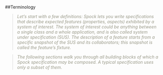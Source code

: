 <style>
h1,h2,h3,h4{font-family: "Open Sans","DejaVu Sans",sans-serif;font-weight: 300;font-style: normal; color: #ba3925;text-rendering: optimizeLegibility; margin-top: 1em; margin-bottom: .5em;}
h1{color: rgba(0,0,0,.85);}
blockquote{color: #998;font-style: italic;}
</style>


##Terminology
>Let’s start with a few definitions: Spock lets you write specifications that describe expected features (properties, aspects) exhibited by a system of interest. The system of interest could be anything between a single class and a whole application, and is also called system under specification (SUS). The description of a feature starts from a specific snapshot of the SUS and its collaborators; this snapshot is called the feature’s fixture.

>The following sections walk you through all building blocks of which a Spock specification may be composed. A typical specification uses only a subset of them.

